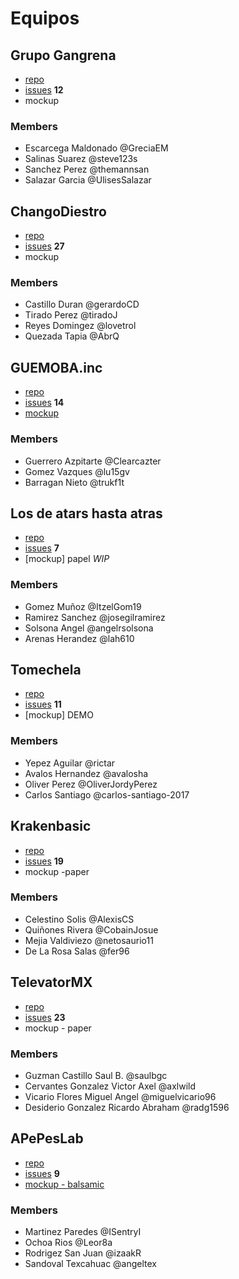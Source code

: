 # Equipos

## Grupo Gangrena
- [repo](https://github.com/GrupoGangrena/BeerApp)
- [issues](https://github.com/GrupoGangrena/BeerApp/issues) **12**
- mockup

### Members
  - Escarcega Maldonado @GreciaEM
  - Salinas Suarez @steve123s
  - Sanchez Perez @themannsan
  - Salazar Garcia @UlisesSalazar
   
## ChangoDiestro
 - [repo](https://github.com/ChangoDiestro/Michelapp)
 - [issues](https://github.com/ChangoDiestro/Michelapp/issues) **27**
 - mockup

### Members
  - Castillo Duran @gerardoCD
  - Tirado Perez @tiradoJ
  - Reyes Domingez @lovetrol
  - Quezada Tapia @AbrQ

## GUEMOBA.inc
- [repo](https://github.com/GUEMOBAinc/Las-Chelas)
- [issues](https://github.com/GUEMOBAinc/Las-Chelas/issues) **14**
- [mockup](https://github.com/GUEMOBAinc/Las-Chelas/blob/master/App%202%20modulo/Mockup.pdf)

### Members
- Guerrero Azpitarte @Clearcazter
- Gomez Vazques @lu15gv
- Barragan Nieto @trukf1t
 
## Los de atars hasta atras 
- [repo](https://github.com/los-de-atras-hasta-atras/BeerApp)
- [issues](https://github.com/los-de-atras-hasta-atras/BeerApp/issues) **7**
- [mockup] papel *WIP*

### Members
- Gomez Muñoz @ItzelGom19
- Ramirez Sanchez @josegilramirez
- Solsona Angel  @angelrsolsona
- Arenas Herandez @lah610

## Tomechela
- [repo](https://github.com/Tomechela/tomechela-app)
- [issues](https://github.com/Tomechela/tomechela-app/issues) **11**
- [mockup] DEMO

### Members
- Yepez Aguilar @rictar
- Avalos Hernandez @avalosha
- Oliver Perez @OliverJordyPerez
- Carlos Santiago @carlos-santiago-2017
  
## Krakenbasic 
- [repo](https://github.com/KrakenBasic/GreenBottle)
- [issues](https://github.com/KrakenBasic/GreenBottle/issues) **19**
- mockup -paper

### Members
- Celestino Solis @AlexisCS
- Quiñones Rivera @CobainJosue
- Mejia Valdiviezo @netosaurio11
- De La Rosa Salas @fer96
 

## TelevatorMX
- [repo](https://github.com/TelevatorsMX/iWantBeer)
- [issues](https://github.com/TelevatorsMX/iWantBeer/issues) **23**
- mockup - paper

### Members

- Guzman Castillo Saul B. @saulbgc 
- Cervantes Gonzalez Victor Axel @axlwild
- Vicario Flores Miguel Angel @miguelvicario96
- Desiderio Gonzalez Ricardo Abraham @radg1596

## APePesLab
- [repo](https://github.com/APePesLab/BeerApp)
- [issues](https://github.com/APePesLab/BeerApp/issues) **9**
- [mockup - balsamic](https://github.com/APePesLab/BeerApp/blob/master/APPBEER.bmpr)

### Members
- Martinez Paredes @ISentryI
- Ochoa Rios @Leor8a 
- Rodrigez San Juan @izaakR
- Sandoval Texcahuac @angeltex
